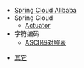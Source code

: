 * [Spring Cloud Alibaba](springcloudalibaba/initializr.md)
* Spring Cloud
    * [Actuator](springcloud/actuator.md)
* 字符编码
    * [ASCII码对照表](CharacterEncoding/ASCII.md)
<!-- Others -->
* [其它](others/)